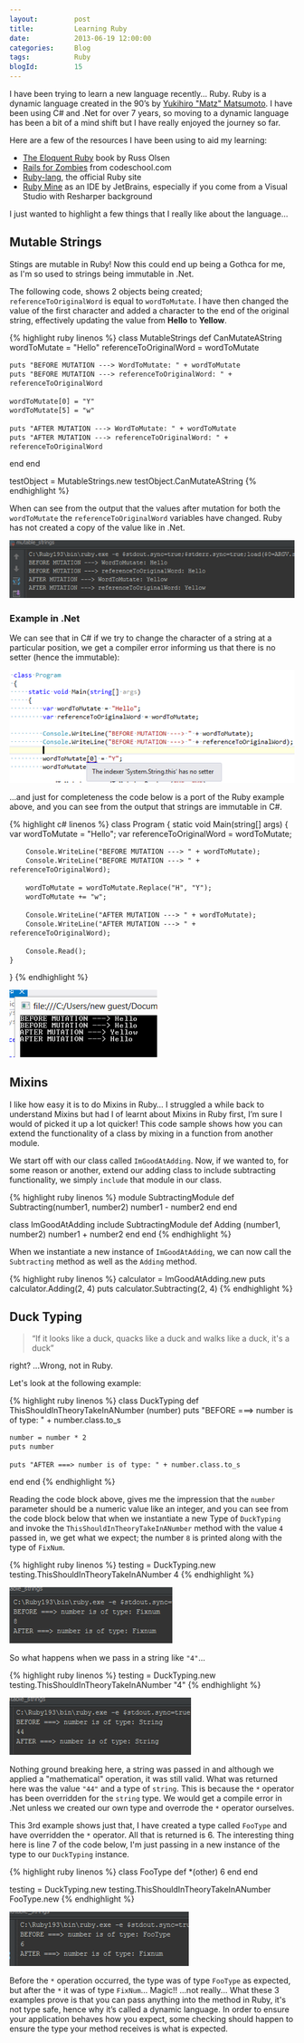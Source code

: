 ```yaml
---
layout:     	post
title:        	Learning Ruby
date:       	2013-06-19 12:00:00
categories: 	Blog
tags:        	Ruby
blogId:         15
---
```


I have been trying to learn a new language recently… Ruby. Ruby is a dynamic language created in the 90’s by [Yukihiro "Matz" Matsumoto](http://en.wikipedia.org/wiki/Yukihiro_Matsumoto). I have been using C# and .Net for over 7 years, so moving to a dynamic language has been a bit of a mind shift but I have really enjoyed the journey so far.

Here are a few of the resources I have been using to aid my learning:

* [The Eloquent Ruby](http://www.amazon.co.uk/Eloquent-Ruby-Addison-Wesley-Professional/dp/0321584104) book by Russ Olsen
* [Rails for Zombies](http://railsforzombies.org/) from codeschool.com
* [Ruby-lang](https://www.ruby-lang.org/en/), the official Ruby site
* [Ruby Mine](http://www.jetbrains.com/ruby/) as an IDE by JetBrains, especially if you come from a Visual Studio with Resharper background
 
I just wanted to highlight a few things that I really like about the language…

## Mutable Strings

Stings are mutable in Ruby! Now this could end up being a Gothca for me, as I'm so used to strings being immutable in .Net. 

The following code, shows 2 objects being created; `referenceToOriginalWord` is equal to `wordToMutate`. I have then changed the value of the first character and added a character to the end of the original string, effectively updating the value from **Hello** to **Yellow**.

{% highlight ruby linenos %}
class MutableStrings
  def CanMutateAString
    wordToMutate = "Hello"
    referenceToOriginalWord = wordToMutate
 
    puts "BEFORE MUTATION ---> WordToMutate: " + wordToMutate
    puts "BEFORE MUTATION ---> referenceToOriginalWord: " + referenceToOriginalWord
 
    wordToMutate[0] = "Y"
    wordToMutate[5] = "w"
 
    puts "AFTER MUTATION ---> WordToMutate: " + wordToMutate
    puts "AFTER MUTATION ---> referenceToOriginalWord: " + referenceToOriginalWord
 
  end
end
 
testObject = MutableStrings.new
testObject.CanMutateAString
{% endhighlight %}

When can see from the output that the values after mutation for both the `wordToMutate` the `referenceToOriginalWord` variables have changed. Ruby has not created a copy of the value like in .Net.

![Mutable Strings](/assets/content/Blog_LearningRuby/01.png)

### Example in .Net
We can see that in C# if we try to change the character of a string at a particular position, we get a compiler error informing us that there is no setter (hence the immutable):  

![Mutable Strings](/assets/content/Blog_LearningRuby/02.png)

...and just for completeness the code below is a port of the Ruby example above, and you can see from the output that strings are immutable in C#.

{% highlight c# linenos %}
class Program
{
    static void Main(string[] args)
    {
        var wordToMutate = "Hello";
        var referenceToOriginalWord = wordToMutate;

        Console.WriteLine("BEFORE MUTATION ---> " + wordToMutate);
        Console.WriteLine("BEFORE MUTATION ---> " + referenceToOriginalWord);

        wordToMutate = wordToMutate.Replace("H", "Y");
        wordToMutate += "w";

        Console.WriteLine("AFTER MUTATION ---> " + wordToMutate);
        Console.WriteLine("AFTER MUTATION ---> " + referenceToOriginalWord);

        Console.Read();
    }
}
{% endhighlight %}

![Mutable Strings](/assets/content/Blog_LearningRuby/03.png)

## Mixins

I like how easy it is to do Mixins in Ruby… I struggled a while back to understand Mixins but had I of learnt about Mixins in Ruby first, I’m sure I would of picked it up a lot quicker! This code sample shows how you can extend the functionality of a class by mixing in a function from another module. 

We start off with our class called `ImGoodAtAdding`. Now, if we wanted to, for some reason or another, extend our adding class to include subtracting functionality, we simply `include` that module in our class.

{% highlight ruby linenos %}
module SubtractingModule
  def Subtracting(number1, number2)
    number1 - number2
  end
end
 
 
class ImGoodAtAdding
  include SubtractingModule
  def Adding (number1, number2)
    number1 + number2
  end
end
{% endhighlight %} 

When we instantiate a new instance of `ImGoodAtAdding`, we can now call the `Subtracting` method as well as the `Adding` method.

{% highlight ruby linenos %}
calculator = ImGoodAtAdding.new
puts calculator.Adding(2, 4)
puts calculator.Subtracting(2, 4)
{% endhighlight %}


## Duck Typing

>“If it looks like a duck, quacks like a duck and walks like a duck, it's a duck” 

right? ...Wrong, not in Ruby.

Let's look at the following example:

{% highlight ruby linenos %}
class DuckTyping
  def ThisShouldInTheoryTakeInANumber (number)
    puts "BEFORE ===> number is of type: " + number.class.to_s
 
    number = number * 2
    puts number
 
    puts "AFTER ===> number is of type: " + number.class.to_s
  end
end
{% endhighlight %}

Reading the code block above, gives me the impression that the `number` parameter should be a numeric value like an integer, and you can see from the code block below that when we instantiate a new Type of `DuckTyping` and invoke the `ThisShouldInTheoryTakeInANumber` method with the value `4` passed in, we get what we expect; the number `8` is printed along with the type of `FixNum`.

{% highlight ruby linenos %}
testing = DuckTyping.new
testing.ThisShouldInTheoryTakeInANumber 4
{% endhighlight %}

![Duck Typing](/assets/content/Blog_LearningRuby/04.png)

So what happens when we pass in a string like `"4"`...

{% highlight ruby linenos %}
testing = DuckTyping.new
testing.ThisShouldInTheoryTakeInANumber "4"
{% endhighlight %}

![Duck Typing](/assets/content/Blog_LearningRuby/05.png)

Nothing ground breaking here, a string was passed in and although we applied a "mathematical" operation, it was still valid. What was returned here was the value `"44"` and a type of `string`. This is because the `*` operator has been overridden for the `string` type. We would get a compile error in .Net unless we created our own type and overrode the `*` operator ourselves.

This 3rd example shows just that, I have created a type called `FooType` and have overridden the `*` operator. All that is returned is 6. The interesting thing here is line 7 of the code below, I'm just passing in a new instance of the type to our `DuckTyping` instance. 

{% highlight ruby linenos %}
class FooType
   def *(other)
     6
   end
end
 
testing = DuckTyping.new
testing.ThisShouldInTheoryTakeInANumber FooType.new
{% endhighlight %}

![Duck Typing](/assets/content/Blog_LearningRuby/06.png)

Before the `*` operation occurred, the type was of type `FooType` as expected, but after the `*` it was of type `FixNum`... Magic!! ...not really... What these 3 examples prove is that you can pass anything into the method in Ruby, it's not type safe, hence why it’s called a dynamic language. In order to ensure your application behaves how you expect, some checking should happen to ensure the type your method receives is what is expected.
